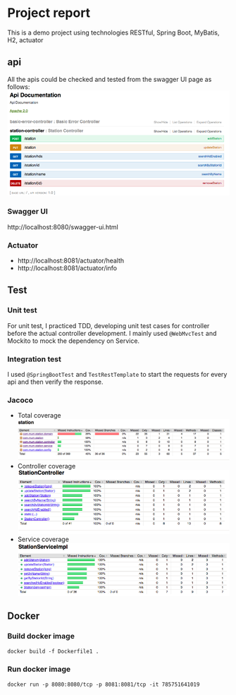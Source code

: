 # Project report
This is a demo project using technologies RESTful, Spring Boot, MyBatis, H2, actuator
## api
All the apis could be checked and tested from the swagger UI page as follows:
 ![Total coverage](https://github.com/yuliangjin1985/station/blob/master/pics/apis-swagger.png)
### Swagger UI
http://localhost:8080/swagger-ui.html
### Actuator
 + http://localhost:8081/actuator/health
 + http://localhost:8081/actuator/info
## Test
### Unit test
For unit test, I practiced TDD, developing unit test cases for controller before the actual controller development. I mainly used `@WebMvcTest` and Mockito to mock the dependency on Service.
### Integration test
I used `@SpringBootTest` and `TestRestTemplate` to start the requests for every api and then verify the response.
### Jacoco
 + Total coverage
 ![Total coverage](https://github.com/yuliangjin1985/station/blob/master/pics/total-coverage.png)
 + Controller coverage
 ![Controller coverage](https://github.com/yuliangjin1985/station/blob/master/pics/controller-coverage.png)
 + Service coverage
 ![Service coverage](https://github.com/yuliangjin1985/station/blob/master/pics/service-coverage.png)
## Docker
### Build docker image
    docker build -f Dockerfile1 .
### Run docker image
    docker run -p 8080:8080/tcp -p 8081:8081/tcp -it 785751641019
